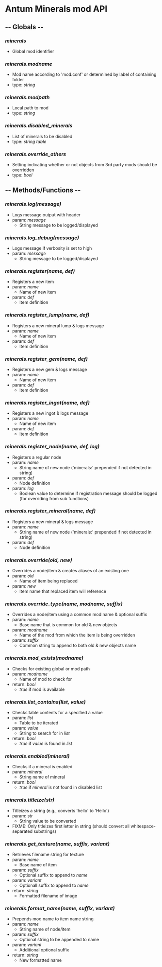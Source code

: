# Antum Minerals mod API


## -- Globals --

### ***minerals***
- Global mod identifier

### ***minerals.modname***
- Mod name according to 'mod.conf' or determined by label of containing folder
- type: *string*

### ***minerals.modpath***
- Local path to mod
- type: *string*

### ***minerals.disabled_minerals***
- List of minerals to be disabled
- type: *string table*

### ***minerals.override_others***
- Setting indicating whether or not objects from 3rd party mods should be overridden
- type: *bool*


## -- Methods/Functions --

### ***minerals.log(message)***
- Logs message output with header
- param: *message*
  - String message to be logged/displayed

### ***minerals.log_debug(message)***
- Logs message if verbosity is set to high
- param: *message*
  - String message to be logged/displayed

### ***minerals.register(name, def)***
- Registers a new item
- param: *name*
  - Name of new item
- param: *def*
  - Item definition

### ***minerals.register_lump(name, def)***
- Registers a new mineral lump & logs message
- param: *name*
  - Name of new item
- param: *def*
  - Item definition

### ***minerals.register_gem(name, def)***
- Registers a new gem & logs message
- param: *name*
  - Name of new item
- param: *def*
  - Item definition

### ***minerals.register_ingot(name, def)***
- Registers a new ingot & logs message
- param: *name*
  - Name of new item
- param: *def*
  - Item definition

### ***minerals.register_node(name, def, log)***
- Registers a regular node
- param: *name*
  - String name of new node ('minerals:' prepended if not detected in string)
- param: *def*
  - Node definition
- param: *log*
  - Boolean value to determine if registration message should be logged (for overriding from sub functions)

### ***minerals.register_mineral(name, def)***
- Registers a new mineral & logs message
- param: *name*
  - String name of new node ('minerals:' prepended if not detected in string)
- param: *def*
  - Node definition

### ***minerals.override(old, new)***
- Overrides a node/item & creates aliases of an existing one
- param: *old*
  - Name of item being replaced
- param: *new*
  - Item name that replaced item will reference

### ***minerals.override_type(name, modname, suffix)***
- Overrides a node/item using a common mod name & optional suffix
- param: *name*
  - Base name that is common for old & new objects
- param: *modname*
  - Name of the mod from which the item is being overridden
- param: *suffix*
  - Common string to append to both old & new objects name

### ***minerals.mod_exists(modname)***
- Checks for existing global or mod path
- param: *modname*
  - Name of mod to check for
- return: *bool*
  - *true* if mod is available

### ***minerals.list_contains(list, value)***
- Checks table contents for a specified a value
- param: *list*
  - Table to be iterated
- param: *value*
  - String to search for in *list*
- return: *bool*
  - *true* if *value* is found in *list*

### ***minerals.enabled(mineral)***
- Checks if a mineral is enabled
- param: *mineral*
  - String name of mineral
- return: *bool*
  - *true* if *mineral* is not found in disabled list

### ***minerals.titleize(str)***
- Titleizes a string (e.g., converts 'hello' to 'Hello')
- param: *str*
  - String value to be converted
- FIXME: Only titleizes first letter in string (should convert all whitespace-separated substrings)

### ***minerals.get_texture(name, suffix, variant)***
- Retrieves filename string for texture
- param: *name*
  - Base name of item
- param: *suffix*
  - Optional suffix to append to *name*
- param: *variant*
  - Optionall suffix to append to *name*
- return: *string*
  - Formatted filename of image

### ***minerals.format_name(name, suffix, variant)***
- Prepends mod name to item name string
- param: *name*
  - String name of node/item
- param: *suffix*
  - Optional string to be appended to name
- param: *variant*
  - Additional optional suffix
- return: *string*
  - New formatted name
